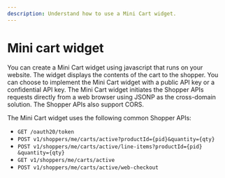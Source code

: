 ```yaml
---
description: Understand how to use a Mini Cart widget.
---
```


# Mini cart widget

You can create a Mini Cart widget using javascript that runs on your website. The widget displays the contents of the cart to the shopper. You can choose to implement the Mini Cart widget with a public API key or a confidential API key. The Mini Cart widget initiates the Shopper APIs requests directly from a web browser using JSONP as the cross-domain solution. The Shopper APIs also support CORS.

The Mini Cart widget uses the following common Shopper APIs:

* `GET /oauth20/token`
* `POST v1/shoppers/me/carts/active?productId={​pid}​&quantity={​qty}`​&#x20;
* `POST v1/shoppers/me/carts/active/line-items?productId={​pid}​&quantity={​qty}`
* `GET v1/shoppers/me/carts/active`
* `POST v1/shoppers/me/carts/active/web-checkout`

##
